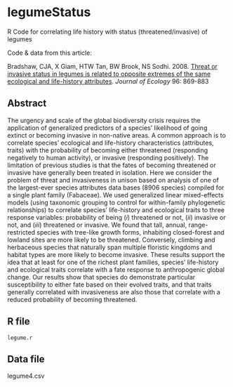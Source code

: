 # legumeStatus
R Code for correlating life history with status (threatened/invasive) of legumes

Code & data from this article:

Bradshaw, CJA, X Giam, HTW Tan, BW Brook, NS Sodhi. 2008. <a href="https://doi.org/10.1111/j.1365-2745.2008.01408.x">Threat or invasive status in legumes is related to opposite extremes of the same ecological and life-history attributes</a>. <em>Journal of Ecology</em> 96: 869-883

## Abstract
The urgency and scale of the global biodiversity crisis requires the application of generalized predictors of a species’ likelihood of going extinct or becoming invasive in non-native areas. A common approach is to correlate species’ ecological and life-history characteristics (attributes, traits) with the probability of becoming either threatened (responding negatively to human activity), or invasive (responding positively). The limitation of previous studies is that the fates of becoming threatened or invasive have generally been treated in isolation. Here we consider the problem of threat and invasiveness in unison based on analysis of one of the largest-ever species attributes data bases (8906 species) compiled for a single plant family (Fabaceae). We used generalized linear mixed-effects models (using taxonomic grouping to control for within-family phylogenetic relationships) to correlate species’ life-history and ecological traits to three response variables: probability of being (<em>i</em>) threatened or not, (<em>ii</em>) invasive or not, and (<em>iii</em>) threatened or invasive. We found that tall, annual, range-restricted species with tree-like growth forms, inhabiting closed-forest and lowland sites are more likely to be threatened. Conversely, climbing and
herbaceous species that naturally span multiple floristic kingdoms and habitat types are more likely to become invasive. These results support the idea that at least for one of the richest plant families, species’ life-history and ecological traits correlate with a fate response to anthropogenic global change. Our results show that species do demonstrate particular susceptibility to either fate based on their evolved traits, and that traits generally correlated with invasiveness are also those that correlate with a reduced probability of becoming threatened.

## R file
<code>legume.r</code>

## Data file
legume4.csv
